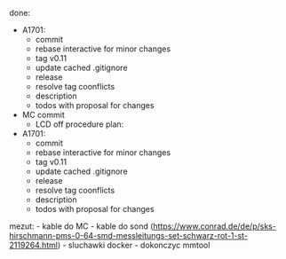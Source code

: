 done:
- A1701:
	- commit
	- rebase interactive for minor changes
	- tag v0.11
	- update cached .gitignore
	- release
	- resolve tag coonflicts
	- description
	- todos with proposal for changes
- MC commit 
	- LCD off procedure 
plan:
- A1701:
	- commit
	- rebase interactive for minor changes
	- tag v0.11
	- update cached .gitignore
	- release
	- resolve tag coonflicts
	- description
	- todos with proposal for changes



mezut:
	- kable do MC
	- kable do sond (https://www.conrad.de/de/p/sks-hirschmann-pms-0-64-smd-messleitungs-set-schwarz-rot-1-st-2119264.html)
	- sluchawki
docker - dokonczyc
mmtool


